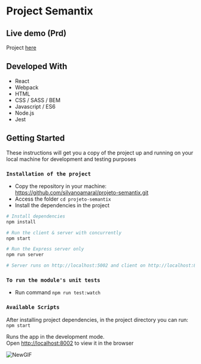 # Project Semantix

## Live demo (Prd)

Project [here](https://project-semantix.herokuapp.com/)

## Developed With

* React
* Webpack
* HTML
* CSS / SASS / BEM
* Javascript / ES6
* Node.js
* Jest

## Getting Started

These instructions will get you a copy of the project up and running on your local machine for development and testing purposes

### `Installation of the project`

* Copy the repository in your machine: https://github.com/silvanoamaral/projeto-semantix.git
* Access the folder `cd projeto-semantix`
* Install the dependencies in the project

```bash
# Install dependencies
npm install

# Run the client & server with concurrently
npm start

# Run the Express server only
npm run server

# Server runs on http://localhost:5002 and client on http://localhost:8002

```
### `To run the module's unit tests`
* Run command `npm run test:watch`

### `Available Scripts`

After installing project dependencies, in the project directory you can run: `npm start`

Runs the app in the development mode.<br>
Open [http://localhost:8002](http://localhost:8002) to view it in the browser

![NewGIF](https://user-images.githubusercontent.com/24282267/78991657-d2d32400-7b0f-11ea-8f2f-5cee243aef1b.gif)
